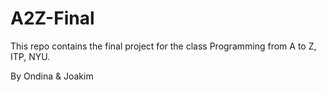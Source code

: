 # A2Z-Final

This repo contains the final project for the class Programming from A to Z, ITP, NYU.

By Ondina & Joakim
